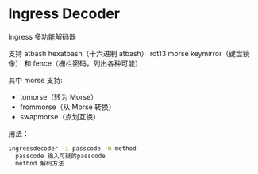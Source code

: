 Ingress Decoder
============

Ingress 多功能解码器

支持 atbash hexatbash（十六进制 atbash） rot13 morse keymirror（键盘镜像） 和 fence（栅栏密码，列出各种可能）

其中 morse 支持:
* tomorse（转为 Morse）
* frommorse（从 Morse 转换）
* swapmorse（点划互换）

用法：
```bash
ingressdecoder -i passcode -m method
  passcode 输入可疑的passcode
  method 解码方法
```
